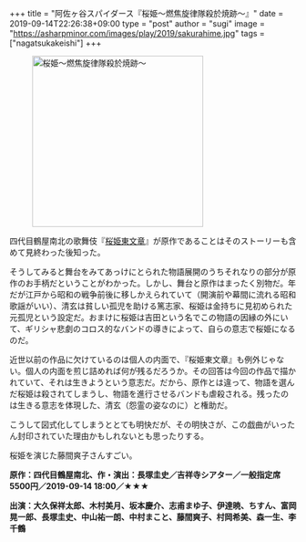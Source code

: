+++
title = "阿佐ヶ谷スパイダース『桜姫〜燃焦旋律隊殺於焼跡〜』"
date = 2019-09-14T22:26:38+09:00
type = "post"
author = "sugi"
image = "https://asharpminor.com/images/play/2019/sakurahime.jpg"
tags = ["nagatsukakeishi"]
+++
<figure class="alignleft"><img src="/images/play/2019/sakurahime.jpg" alt="桜姫〜燃焦旋律隊殺於焼跡〜" style="width: 300px !important;"></figure>

四代目鶴屋南北の歌舞伎『[桜姫東文章](https://ja.wikipedia.org/wiki/桜姫東文章)』が原作であることはそのストーリーも含めて見終わった後知った。

そうしてみると舞台をみてあっけにとられた物語展開のうちそれなりの部分が原作のお手柄だということがわかった。しかし、舞台と原作はまったく別物だ。年だが江戸から昭和の戦争前後に移しかえられていて（開演前や幕間に流れる昭和歌謡がいい）、清玄は貧しい孤児を助ける篤志家、桜姫は金持ちに見初められた元孤児という設定だ。おまけに桜姫は吉田という名でこの物語の因縁の外にいて、ギリシャ悲劇のコロス的なバンドの導きによって、自らの意志で桜姫になるのだ。

近世以前の作品に欠けているのは個人の内面で、『桜姫東文章』も例外じゃない。個人の内面を煎じ詰めれば何が残るだろうか。その回答は今回の作品で描かれていて、それは生きようという意志だ。だから、原作とは違って、物語を選んだ桜姫は殺されてしまうし、物語を進行させるバンドも虐殺される。残ったのは生きる意志を体現した、清玄（怨霊の姿なのに）と権助だ。

こうして図式化してしまうととても明快だが、その明快さが、この戯曲がいったん封印されていた理由かもしれないとも思ったりする。

桜姫を演じた藤間爽子さんすごい。

**原作：四代目鶴屋南北、作・演出：長塚圭史／吉祥寺シアター／一般指定席5500円／2019-09-14 18:00／★★★**

**出演：大久保祥太郎、木村美月、坂本慶介、志甫まゆ子、伊達暁、ちすん、富岡晃一郎、長塚圭史、中山祐一朗、中村まこと、藤間爽子、村岡希美、森一生、李千鶴**